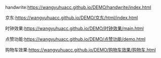
handwrite:https://wangyuhuacc.github.io/DEMO/handwrite/index.html  
 
 
 京东:https://wangyuhuacc.github.io/DEMO/京东/html/index.html
 
  时钟效果:https://wangyuhuacc.github.io/DEMO/时钟效果/main.html
  
  点赞功能:https://wangyuhuacc.github.io/DEMO/点赞功能/demo.html
  
  购物车效果:https://wangyuhuacc.github.io/DEMO/购物车效果/购物车.html
